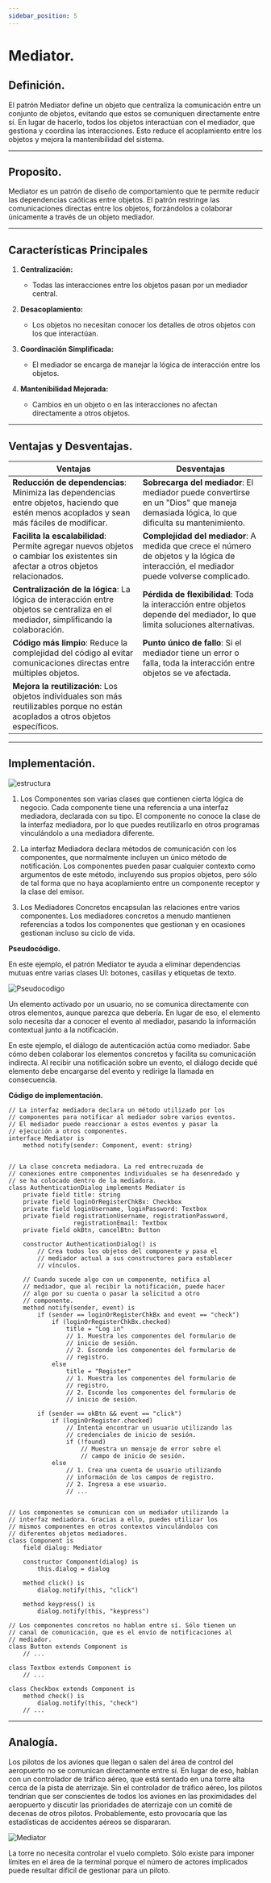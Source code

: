 ```yaml
---
sidebar_position: 5
---
```


# Mediator.

## Definición.
El patrón Mediator define un objeto que centraliza la comunicación entre un conjunto de objetos, evitando que estos se comuniquen directamente entre sí. En lugar de hacerlo, todos los objetos interactúan con el mediador, que gestiona y coordina las interacciones. Esto reduce el acoplamiento entre los objetos y mejora la mantenibilidad del sistema.

----------
## Proposito.

Mediator es un patrón de diseño de comportamiento que te permite reducir las dependencias caóticas entre objetos. El patrón restringe las comunicaciones directas entre los objetos, forzándolos a colaborar únicamente a través de un objeto mediador.

--------

## Características Principales
1. **Centralización:**
    * Todas las interacciones entre los objetos pasan por un mediador central.

2. **Desacoplamiento:**
    * Los objetos no necesitan conocer los detalles de otros objetos con los que interactúan.

3. **Coordinación Simplificada:**
    * El mediador se encarga de manejar la lógica de interacción entre los objetos.

4. **Mantenibilidad Mejorada:**
    * Cambios en un objeto o en las interacciones no afectan directamente a otros objetos.

------
## Ventajas y Desventajas.

| **Ventajas**                                   | **Desventajas**                                                                                     |
|-----------------------------------------------|-----------------------------------------------------------------------------------------------------|
| **Reducción de dependencias**: Minimiza las dependencias entre objetos, haciendo que estén menos acoplados y sean más fáciles de modificar. | **Sobrecarga del mediador**: El mediador puede convertirse en un "Dios" que maneja demasiada lógica, lo que dificulta su mantenimiento. |
| **Facilita la escalabilidad**: Permite agregar nuevos objetos o cambiar los existentes sin afectar a otros objetos relacionados. | **Complejidad del mediador**: A medida que crece el número de objetos y la lógica de interacción, el mediador puede volverse complicado. |
| **Centralización de la lógica**: La lógica de interacción entre objetos se centraliza en el mediador, simplificando la colaboración. | **Pérdida de flexibilidad**: Toda la interacción entre objetos depende del mediador, lo que limita soluciones alternativas. |
| **Código más limpio**: Reduce la complejidad del código al evitar comunicaciones directas entre múltiples objetos. | **Punto único de fallo**: Si el mediador tiene un error o falla, toda la interacción entre objetos se ve afectada. |
| **Mejora la reutilización**: Los objetos individuales son más reutilizables porque no están acoplados a otros objetos específicos. | |

-------

## Implementación.

![estructura](https://refactoring.guru/images/patterns/diagrams/mediator/structure.png)

1. Los Componentes son varias clases que contienen cierta lógica de negocio. Cada componente tiene una referencia a una interfaz mediadora, declarada con su tipo. El componente no conoce la clase de la interfaz mediadora, por lo que puedes reutilizarlo en otros programas vinculándolo a una mediadora diferente.

2. La interfaz Mediadora declara métodos de comunicación con los componentes, que normalmente incluyen un único método de notificación. Los componentes pueden pasar cualquier contexto como argumentos de este método, incluyendo sus propios objetos, pero sólo de tal forma que no haya acoplamiento entre un componente receptor y la clase del emisor.

3. Los Mediadores Concretos encapsulan las relaciones entre varios componentes. Los mediadores concretos a menudo mantienen referencias a todos los componentes que gestionan y en ocasiones gestionan incluso su ciclo de vida.

**Pseudocódigo.**

En este ejemplo, el patrón Mediator te ayuda a eliminar dependencias mutuas entre varias clases UI: botones, casillas y etiquetas de texto.


![Pseudocodigo](https://refactoring.guru/images/patterns/diagrams/mediator/example.png)

Un elemento activado por un usuario, no se comunica directamente con otros elementos, aunque parezca que debería. En lugar de eso, el elemento solo necesita dar a conocer el evento al mediador, pasando la información contextual junto a la notificación.

En este ejemplo, el diálogo de autenticación actúa como mediador. Sabe cómo deben colaborar los elementos concretos y facilita su comunicación indirecta. Al recibir una notificación sobre un evento, el diálogo decide qué elemento debe encargarse del evento y redirige la llamada en consecuencia.

**Código de implementación.**

~~~
// La interfaz mediadora declara un método utilizado por los
// componentes para notificar al mediador sobre varios eventos.
// El mediador puede reaccionar a estos eventos y pasar la
// ejecución a otros componentes.
interface Mediator is
    method notify(sender: Component, event: string)


// La clase concreta mediadora. La red entrecruzada de
// conexiones entre componentes individuales se ha desenredado y
// se ha colocado dentro de la mediadora.
class AuthenticationDialog implements Mediator is
    private field title: string
    private field loginOrRegisterChkBx: Checkbox
    private field loginUsername, loginPassword: Textbox
    private field registrationUsername, registrationPassword,
                  registrationEmail: Textbox
    private field okBtn, cancelBtn: Button

    constructor AuthenticationDialog() is
        // Crea todos los objetos del componente y pasa el
        // mediador actual a sus constructores para establecer
        // vínculos.

    // Cuando sucede algo con un componente, notifica al
    // mediador, que al recibir la notificación, puede hacer
    // algo por su cuenta o pasar la solicitud a otro
    // componente.
    method notify(sender, event) is
        if (sender == loginOrRegisterChkBx and event == "check")
            if (loginOrRegisterChkBx.checked)
                title = "Log in"
                // 1. Muestra los componentes del formulario de
                // inicio de sesión.
                // 2. Esconde los componentes del formulario de
                // registro.
            else
                title = "Register"
                // 1. Muestra los componentes del formulario de
                // registro.
                // 2. Esconde los componentes del formulario de
                // inicio de sesión.

        if (sender == okBtn && event == "click")
            if (loginOrRegister.checked)
                // Intenta encontrar un usuario utilizando las
                // credenciales de inicio de sesión.
                if (!found)
                    // Muestra un mensaje de error sobre el
                    // campo de inicio de sesión.
            else
                // 1. Crea una cuenta de usuario utilizando
                // información de los campos de registro.
                // 2. Ingresa a ese usuario.
                // ...


// Los componentes se comunican con un mediador utilizando la
// interfaz mediadora. Gracias a ello, puedes utilizar los
// mismos componentes en otros contextos vinculándolos con
// diferentes objetos mediadores.
class Component is
    field dialog: Mediator

    constructor Component(dialog) is
        this.dialog = dialog

    method click() is
        dialog.notify(this, "click")

    method keypress() is
        dialog.notify(this, "keypress")

// Los componentes concretos no hablan entre sí. Sólo tienen un
// canal de comunicación, que es el envío de notificaciones al
// mediador.
class Button extends Component is
    // ...

class Textbox extends Component is
    // ...

class Checkbox extends Component is
    method check() is
        dialog.notify(this, "check")
    // ...
~~~

------
## Analogía.

Los pilotos de los aviones que llegan o salen del área de control del aeropuerto no se comunican directamente entre sí. En lugar de eso, hablan con un controlador de tráfico aéreo, que está sentado en una torre alta cerca de la pista de aterrizaje. Sin el controlador de tráfico aéreo, los pilotos tendrían que ser conscientes de todos los aviones en las proximidades del aeropuerto y discutir las prioridades de aterrizaje con un comité de decenas de otros pilotos. Probablemente, esto provocaría que las estadísticas de accidentes aéreos se dispararan.

![Mediator](https://refactoring.guru/images/patterns/diagrams/mediator/live-example.png) 

La torre no necesita controlar el vuelo completo. Sólo existe para imponer límites en el área de la terminal porque el número de actores implicados puede resultar difícil de gestionar para un piloto.
